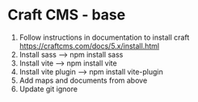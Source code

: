# Craft CMS - base

1. Follow instructions in documentation to install craft https://craftcms.com/docs/5.x/install.html 
2. Install sass --> npm install sass 
3. Install vite --> npm install vite 
4. Install vite plugin --> npm install vite-plugin
5. Add maps and documents from above 
6. Update git ignore 
